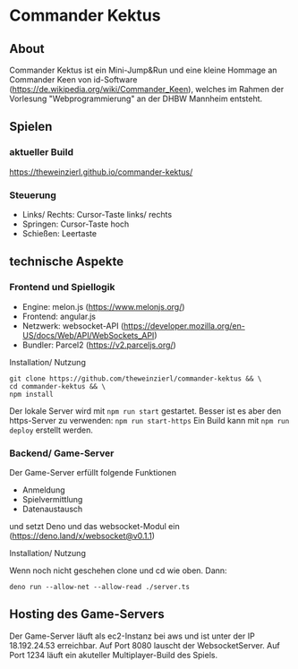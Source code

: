 # Commander Kektus

## About
Commander Kektus ist ein Mini-Jump&Run und eine kleine Hommage an Commander Keen von id-Software (https://de.wikipedia.org/wiki/Commander_Keen), welches im Rahmen der Vorlesung "Webprogrammierung" an der DHBW Mannheim entsteht.

## Spielen
### aktueller Build
https://theweinzierl.github.io/commander-kektus/

### Steuerung
- Links/ Rechts: Cursor-Taste links/ rechts
- Springen: Cursor-Taste hoch
- Schießen: Leertaste

## technische Aspekte

### Frontend und Spiellogik

- Engine: melon.js (https://www.melonjs.org/)
- Frontend: angular.js
- Netzwerk: websocket-API (https://developer.mozilla.org/en-US/docs/Web/API/WebSockets_API)
- Bundler: Parcel2 (https://v2.parceljs.org/)

Installation/ Nutzung
```shell
git clone https://github.com/theweinzierl/commander-kektus && \
cd commander-kektus && \
npm install
```

Der lokale Server wird mit `npm run start` gestartet. Besser ist es aber den https-Server zu verwenden: `npm run start-https`
Ein Build kann mit `npm run deploy` erstellt werden.

### Backend/ Game-Server

Der Game-Server erfüllt folgende Funktionen
- Anmeldung
- Spielvermittlung
- Datenaustausch

und setzt Deno und das websocket-Modul ein (https://deno.land/x/websocket@v0.1.1)

Installation/ Nutzung

Wenn noch nicht geschehen clone und cd wie oben. Dann:
```shell
deno run --allow-net --allow-read ./server.ts 
```

## Hosting des Game-Servers
Der Game-Server läuft als ec2-Instanz bei aws und ist unter der IP 18.192.24.53 erreichbar. Auf Port 8080 lauscht der WebsocketServer. Auf Port 1234 läuft ein akuteller Multiplayer-Build des Spiels.
